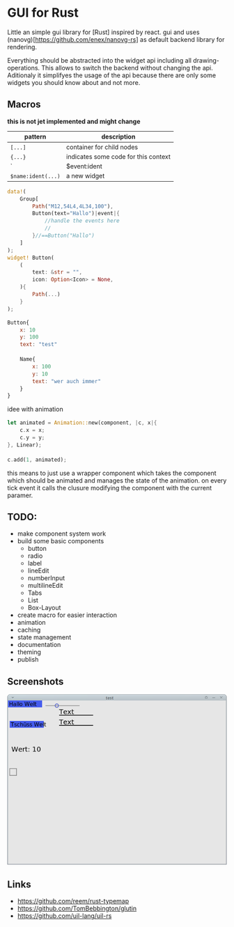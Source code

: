 # GUI for Rust

Little an simple gui library for [Rust] inspired by react.
gui and uses (nanovg)[https://github.com/enex/nanovg-rs] as default backend library for rendering.

Everything should be abstracted into the widget api including all drawing-operations.
This allows to switch the backend without changing the api. Aditionaly it simplifyes
the usage of the api because there are only some widgets you should know about and
not more.


## Macros
**this is not jet implemented and might change**

| pattern               | description                          |
|-----------------------|--------------------------------------|
| `[...]`               | container for child nodes            |
| `{...}`               | indicates some code for this context |
| `|$event:ident|{...}` | some event handling code             |
| `$name:ident(...)`    | a new widget                         |

```rust
data!(
	Group[
		Path("M12,54L4,4L34,100"),
		Button(text="Hallo")|event|{
			//handle the events here
			//
		}//==Button("Hallo")
	]
);
widget! Button(
	(
		text: &str = "",
		icon: Option<Icon> = None,
	){
		Path(...)
	}
);
```

```qml
Button{
	x: 10
	y: 100
	text: "test"

	Name{
		x: 100
		y: 10
		text: "wer auch immer"
	}
}
```
idee with animation
```rust
let animated = Animation::new(component, |c, x|{
	c.x = x;
	c.y = y;
}, Linear);

c.add(1, animated);
```
this means to just use a wrapper component which takes the component which
should be animated and manages the state of the animation. on every tick
event it calls the clusure modifying the component with the current paramer.

## TODO:
 - make component system work
 - build some basic components
   - button
   - radio
   - label
   - lineEdit
   - numberInput
   - multilineEdit
   - Tabs
   - List
   - Box-Layout
 - create macro for easier interaction
 - animation
 - caching
 - state management
 - documentation
 - theming
 - publish

## Screenshots

![all_widgets example](./screenshot_all_widgets.png)

## Links
 - https://github.com/reem/rust-typemap
 - https://github.com/TomBebbington/glutin
 - https://github.com/uil-lang/uil-rs
